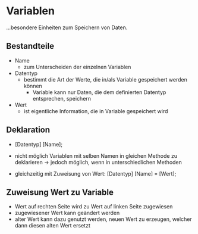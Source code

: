 # Variablen

...besondere Einheiten zum Speichern von Daten.

## Bestandteile

- Name
  - zum Unterscheiden der einzelnen Variablen
- Datentyp
  - bestimmt die Art der Werte, die in/als Variable gespeichert werden können
    - Variable kann nur Daten, die dem definierten Datentyp entsprechen, speichern
- Wert
  - ist eigentliche Information, die in Variable gespeichert wird

## Deklaration

- [Datentyp] [Name];
- nicht möglich Variablen mit selben Namen in gleichen Methode zu deklarieren
  -> jedoch möglich, wenn in unterschiedlichen Methoden

- gleichzeitig mit Zuweisung von Wert: [Datentyp] [Name] = [Wert];


## Zuweisung Wert zu Variable

- Wert auf rechten Seite wird zu Wert auf linken Seite zugewiesen
- zugewiesener Wert kann geändert werden
- alter Wert kann dazu genutzt werden, neuen Wert zu erzeugen, welcher dann diesen alten Wert ersetzt
